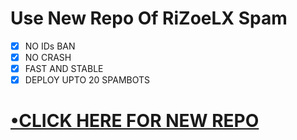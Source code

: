 # Use New Repo Of RiZoeLX Spam

- [x] NO IDs BAN
- [x] NO CRASH
- [x] FAST AND STABLE
- [x] DEPLOY UPTO 20 SPAMBOTS

# [•CLICK HERE FOR NEW REPO](https://github.com/MrRizoel/RiZoeLMultiSpamBot)
